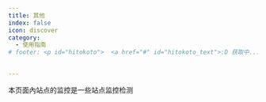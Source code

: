 ```yaml
---
title: 其他
index: false
icon: discover
category:
  - 使用指南
# footer: <p id="hitokoto">  <a href="#" id="hitokoto_text">:D 获取中...</a> </p>

  
---
```


本页面內站点的监控是一些站点监控检测

<AutoCatalog />